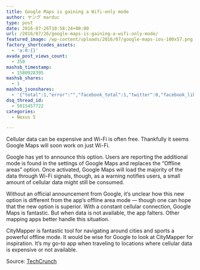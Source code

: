 ```yaml
---
title: Google Maps is gaining a Wifi-only mode
author: ヤング marduc
type: post
date: 2016-07-26T10:58:24+00:00
url: /2016/07/26/google-maps-is-gaining-a-wifi-only-mode/
featured_image: /wp-content/uploads/2016/07/google-maps-ios-100x57.png
factory_shortcodes_assets:
  - 'a:0:{}'
avada_post_views_count:
  - 350
mashsb_timestamp:
  - 1580928395
mashsb_shares:
  - 1
mashsb_jsonshares:
  - '{"total":1,"error":"","facebook_total":1,"twitter":0,"facebook_likes":1,"facebook_comments":0}'
dsq_thread_id:
  - 5015457722
categories:
  - Nexus 5

---
```

Cellular data can be expensive and Wi-Fi is often free. Thankfully it seems Google Maps will soon work on just Wi-Fi.

Google has yet to announce this option. Users <!--more-->are reporting the additional mode is found in the settings of Google Maps and replaces the “Offline areas” option. Once activated, Google Maps will load the majority of the data through Wi-Fi signals, though, as a warning notifies users, a small amount of cellular data might still be consumed.

Without an official announcement from Google, it’s unclear how this new option is different from the app’s offline area mode — though one can hope that the new option is superior. With a constant cellular connection, Google Maps is fantastic. But when data is not available, the app falters. Other mapping apps better handle this situation.

CityMapper is fantastic tool for navigating around cities and sports a powerful offline mode. It would be wise for Google to look at CityMapper for inspiration. It’s my go-to app when traveling to locations where cellular data is expensive or not available.

Source: [TechCrunch][1]

 [1]: https://techcrunch.com/2016/07/25/google-maps-is-gaining-a-wifi-only-mode/?ncid=rss